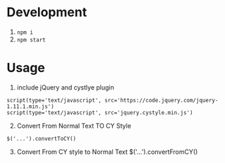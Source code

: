# Development

1. `npm i`
2. `npm start`


# Usage

1. include jQuery and cystlye plugin
```
script(type='text/javascript', src='https://code.jquery.com/jquery-1.11.1.min.js')
script(type='text/javascript', src='jquery.cystyle.min.js')
```
2. Convert From Normal Text TO CY Style
```
$('...').convertToCY()
```

3. Convert From CY style to Normal Text
$('...').convertFromCY()